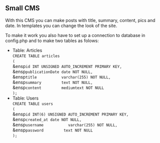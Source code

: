 <h2>Small CMS</h2>

With this CMS you can make posts with title, summary, content, pics and date.
In templates you can change the look of the site.

To make it work you also have to set up a connection to database in config.php and to make two tables as folows:
<ul>
    <li>Table: Articles<br>
        <code>CREATE TABLE articles</code><br>
        <code>(</code><br>
        &ensp<code>id INT UNSIGNED AUTO_INCREMENT PRIMARY KEY,</code><br>
        &ensp<code>publicationDate date NOT NULL,</code><br>
        &ensp<code>title           varchar(255) NOT NULL,</code><br>
        &ensp<code>summary         text NOT NULL,</code><br>
        &ensp<code>content         mediumtext NOT NULL</code><br>   
        <code>);</code><br>
    </li>
    <li>Table: Users<br>
        <code>CREATE TABLE users</code><br>
        <code>(</code><br>
        &ensp<code>id INT(6) UNSIGNED AUTO_INCREMENT PRIMARY KEY,</code><br>
        &ensp<code>created_at date NOT NULL,</code><br>
        &ensp<code>username           varchar(255) NOT NULL,</code><br>
        &ensp<code>password         text NOT NULL</code><br>
        <code>);</code><br>
    </li>
</ul>
